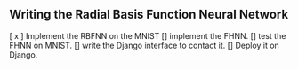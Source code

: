 Writing the Radial Basis Function Neural Network
------------------------------------------------

[ x ] Implement the RBFNN on the MNIST
[] implement the FHNN.
[] test the FHNN on MNIST.
[] write the Django interface to contact it.
[] Deploy it on Django.

